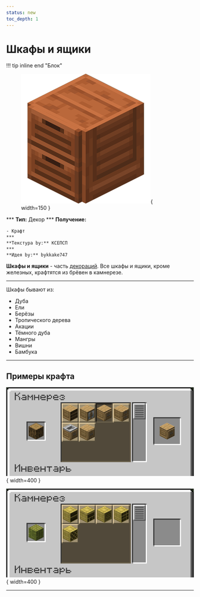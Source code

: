 ```yaml
---
status: new
toc_depth: 1
---
```


# Шкафы и ящики

!!! tip inline end "Блок"
    <figure markdown="span">
        ![drawer](../../assets/items/items/drawer.png){ width=150 }
    </figure>
    ***
    **Тип:** Декор
    ***
    **Получение:**
    
    - Крафт
    ***
    **Текстура by:** КСЕПСП
    ***
    **Идея by:** bykkake747

**Шкафы и ящики** - часть [декораций](../../../gameplay/unique/decor). Все шкафы и ящики, кроме железных, крафтятся из брёвен в камнерезе.

***

Шкафы бывают из:

- Дуба
- Ели
- Берёзы
- Тропического дерева
- Акации
- Тёмного дуба
- Мангры
- Вишни
- Бамбука

***

## Примеры крафта

![oak_cabinets](../../assets/items/items/oak_cabinets.png){ width=400 }

![bamboo_cabinets](../../assets/items/items/bamboo_cabinets.png){ width=400 }

***
